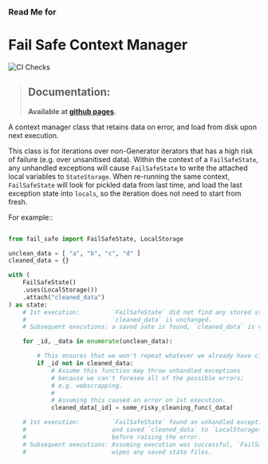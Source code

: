 ### Read Me for
# Fail Safe Context Manager

![CI Checks](https://github.com/denwong47/fail_safe/actions/workflows/CI.yml/badge.svg?branch=main)

> ## **Documentation**:
>
> **Available at [github pages](https://denwong47.github.io/fail_safe/).**

A context manager class that retains data on error, and load from disk upon next execution.

This class is for iterations over non-Generator iterators that has a high risk of
failure (e.g. over unsanitised data). Within the context of a
`FailSafeState`, any unhandled exceptions will cause `FailSafeState`
to write the attached local variables to `StateStorage`. When re-running the
same context, `FailSafeState` will look for pickled data from last time,
and load the last exception state into `locals`, so the iteration does not
need to start from fresh.

For example::

```py

from fail_safe import FailSafeState, LocalStorage

unclean_data = [ "a", "b", "c", "d" ]
cleaned_data = {}

with (
    FailSafeState()
    .uses(LocalStorage())
    .attach("cleaned_data")
) as state:
    # 1st execution:         `FailSafeState` did not find any stored state,
    #                        `cleaned_data` is unchanged.
    # Subsequent executions: a saved sate is found, `cleaned_data` is replaced.

    for _id, _data in enumerate(unclean_data):

        # This ensures that we won't repeat whatever we already have cleaned.
        if _id not in cleaned_data:
            # Assume this function may throw unhandled exceptions
            # because we can't foresee all of the possible errors;
            # e.g. webscrapping.
            #
            # Assuming this caused an error on 1st execution.
            cleaned_data[_id] = some_risky_cleaning_func(_data)

    # 1st execution:         `FailSafeState` found an unhandled exception,
    #                        and saved `cleaned_data` to `LocalStorage()`
    #                        before raising the error.
    # Subsequent executions: Assuming execution was successful, `FailSafeState`
    #                        wipes any saved state files.

```
